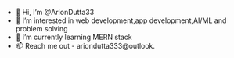 - 👋 Hi, I’m @ArionDutta33
- 👀 I’m interested in web development,app development,AI/ML and problem solving
- 🌱 I’m currently learning MERN stack
 - 📫 Reach me out - ariondutta333@outlook.

  

<!---
ArionDutta33/ArionDutta33 is a ✨ special ✨ repository because its `README.md` (this file) appears on your GitHub profile.
You can click the Preview link to take a look at your changes.
--->
